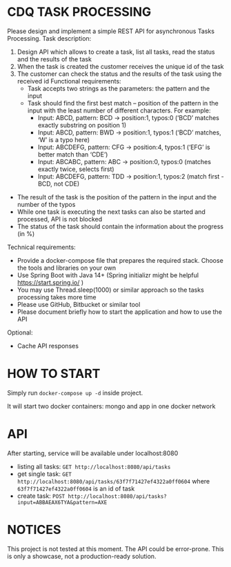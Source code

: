 # CDQ TASK PROCESSING 
Please design and implement a simple REST API for asynchronous Tasks Processing.
Task description:
1. Design API which allows to create a task, list all tasks, read the status and the results of the task
2. When the task is created the customer receives the unique id of the task
3. The customer can check the status and the results of the task using the received id
   Functional requirements:
   - Task accepts two strings as the parameters: the pattern and the input
   - Task should find the first best match – position of the pattern in the input with the least number of
   different characters. For example:
     - Input: ABCD, pattern: BCD -> position:1, typos:0 (‘BCD’ matches exactly substring on position 1)
     - Input: ABCD, pattern: BWD -> position:1, typos:1 (‘BCD’ matches, ‘W’ is a typo here)
     - Input: ABCDEFG, pattern: CFG -> position:4, typos:1 (‘EFG’ is better match than ‘CDE’)
     - Input: ABCABC, pattern: ABC -> position:0, typos:0 (matches exactly twice, selects first)
     - Input: ABCDEFG, pattern: TDD -> position:1, typos:2 (match first - BCD, not CDE)

- The result of the task is the position of the pattern in the input and the number of the typos
- While one task is executing the next tasks can also be started and processed, API is not blocked
- The status of the task should contain the information about the progress (in %)

Technical requirements:
- Provide a docker-compose file that prepares the required stack. Choose the tools and libraries on
your own
- Use Spring Boot with Java 14+ (Spring initializr might be helpful https://start.spring.io/ )
- You may use Thread.sleep(1000) or similar approach so the tasks processing takes more time
- Please use GitHub, Bitbucket or similar tool
- Please document briefly how to start the application and how to use the API

Optional:
- Cache API responses

# HOW TO START
Simply run `docker-compose up -d` inside project.

It will start two docker containers: mongo and app in one docker network

# API
After starting, service will be available under localhost:8080
- listing all tasks: `GET http://localhost:8080/api/tasks`
- get single task: `GET http://localhost:8080/api/tasks/63f7f71427ef4322a0ff0604` where `63f7f71427ef4322a0ff0604` is an id of task
- create task: `POST http://localhost:8080/api/tasks?input=ABBAEAX6TYA&pattern=AXE`

# NOTICES
This project is not tested at this moment. The API could be error-prone. 
This is only a showcase, not a production-ready solution.